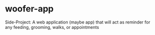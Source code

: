 # woofer-app
Side-Project: A web application (maybe app) that will act as reminder for any feeding, grooming, walks, or appointments
